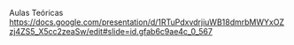 Aulas Teóricas
https://docs.google.com/presentation/d/1RTuPdxvdrjiuWB18dmrbMWYxOZzj4ZS5_X5cc2zeaSw/edit#slide=id.gfab6c9ae4c_0_567